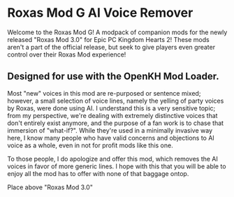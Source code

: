 # Roxas Mod G AI Voice Remover
 Welcome to the Roxas Mod G! A modpack of companion mods for the newly released "Roxas Mod 3.0" for Epic PC Kingdom Hearts 2! These mods aren't a part of the official release, but seek to give players even greater control over their Roxas Mod experience!

Designed for use with the OpenKH Mod Loader.
---

Most "new" voices in this mod are re-purposed or sentence mixed; however, a small selection of voice lines, namely the yelling of party voices by Roxas, were done using AI. I understand this is a very sensitive topic; from my perspective, we're dealing with extremely distinctive voices that don't entirely exist anymore, and the purpose of a fan work is to chase that immersion of "what-if?". While they're used in a minimally invasive way here, I know many people who have valid concerns and objections to AI voice as a whole, even in not for profit mods like this one.

To those people, I do apologize and offer this mod, which removes the AI voices in favor of more generic lines. I hope with this that you will be able to enjoy all the mod has to offer with none of that baggage ontop. 

Place above "Roxas Mod 3.0"
